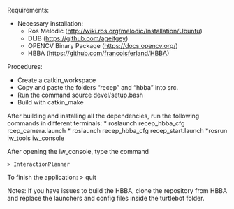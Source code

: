 Requirements:
 
- Necessary installation:
  * Ros Melodic (http://wiki.ros.org/melodic/Installation/Ubuntu)
  * DLIB (https://github.com/ageitgey)
  * OPENCV Binary Package (https://docs.opencv.org/)
  * HBBA (https://github.com/francoisferland/HBBA)

Procedures:
- Create a catkin_workspace
- Copy and paste the folders “recep” and “hbba” into src.
- Run the command source devel/setup.bash
- Build with catkin_make

After building and installing all the dependencies, run the following commands in different terminals:
	* roslaunch recep_hbba_cfg rcep_camera.launch
	* roslaunch recep_hbba_cfg recep_start.launch
	*rosrun iw_tools iw_console

After opening the iw_console, type the command 

	> InteractionPlanner
To finish the application:
	> quit


Notes:
	If you have issues to build the HBBA, clone the repository from HBBA and replace the launchers and config files inside the turtlebot folder.
